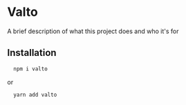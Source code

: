 # Valto

A brief description of what this project does and who it's for

## Installation

```bash
  npm i valto
```

or

```bash
  yarn add valto
```
